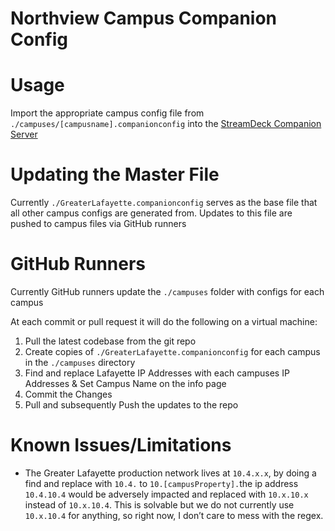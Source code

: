 # Northview Campus Companion Config

# Usage

Import the appropriate campus config file from `./campuses/[campusname].companionconfig` into the [StreamDeck Companion Server](https://github.com/bitfocus/companion)

# Updating the Master File

Currently `./GreaterLafayette.companionconfig` serves as the base file that all other campus configs are generated from. Updates to this file are pushed to campus files via GitHub runners

# GitHub Runners

Currently GitHub runners update the `./campuses` folder with configs for each campus

At each commit or pull request it will do the following on a virtual machine:

1. Pull the latest codebase from the git repo
2. Create copies of `./GreaterLafayette.companionconfig` for each campus in the `./campuses` directory
3. Find and replace Lafayette IP Addresses with each campuses IP Addresses & Set Campus Name on the info page
4. Commit the Changes
5. Pull and subsequently Push the updates to the repo

# Known Issues/Limitations

- The Greater Lafayette production network lives at `10.4.x.x`, by doing a find and replace with `10.4.` to `10.[campusProperty].`the ip address `10.4.10.4` would be adversely impacted and replaced with `10.x.10.x` instead of `10.x.10.4`. This is solvable but we do not currently use `10.x.10.4` for anything, so right now, I don’t care to mess with the regex.
